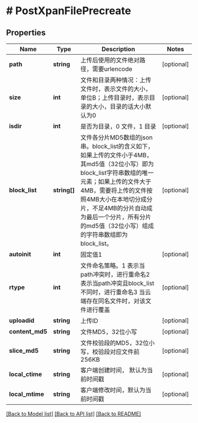 # # PostXpanFilePrecreate

## Properties

Name | Type | Description | Notes
------------ | ------------- | ------------- | -------------
**path** | **string** | 上传后使用的文件绝对路径，需要urlencode | [optional]
**size** | **int** | 文件和目录两种情况：上传文件时，表示文件的大小，单位B；上传目录时，表示目录的大小，目录的话大小默认为0 | [optional]
**isdir** | **int** | 是否为目录，0 文件，1 目录 | [optional]
**block_list** | **string[]** | 文件各分片MD5数组的json串。block_list的含义如下，如果上传的文件小于4MB，其md5值（32位小写）即为block_list字符串数组的唯一元素；如果上传的文件大于4MB，需要将上传的文件按照4MB大小在本地切分成分片，不足4MB的分片自动成为最后一个分片，所有分片的md5值（32位小写）组成的字符串数组即为block_list。 | [optional]
**autoinit** | **int** | 固定值1 | [optional]
**rtype** | **int** | 文件命名策略。1 表示当path冲突时，进行重命名2 表示当path冲突且block_list不同时，进行重命名3 当云端存在同名文件时，对该文件进行覆盖 | [optional]
**uploadid** | **string** | 上传ID | [optional]
**content_md5** | **string** | 文件MD5，32位小写 | [optional]
**slice_md5** | **string** | 文件校验段的MD5，32位小写，校验段对应文件前256KB | [optional]
**local_ctime** | **string** | 客户端创建时间， 默认为当前时间戳 | [optional]
**local_mtime** | **string** | 客户端修改时间，默认为当前时间戳 | [optional]

[[Back to Model list]](../../README.md#models) [[Back to API list]](../../README.md#endpoints) [[Back to README]](../../README.md)
